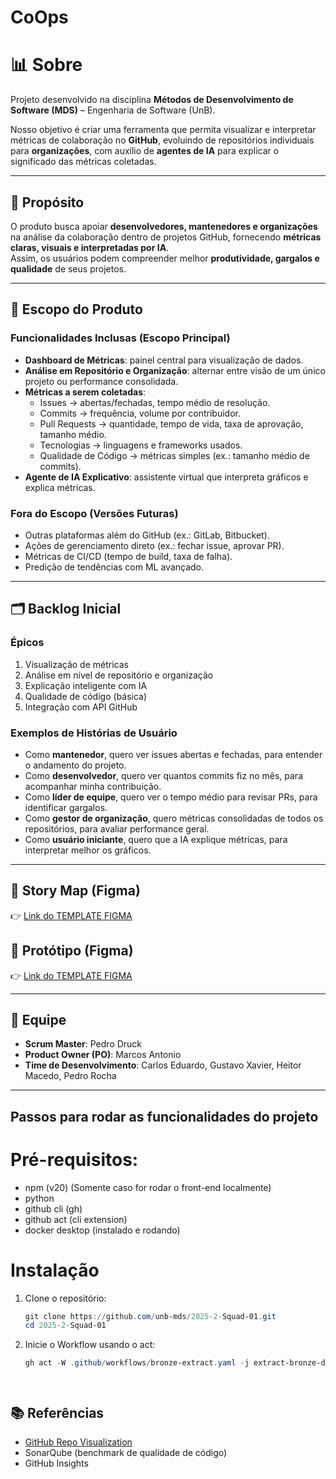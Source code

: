 # CoOps

# 📊 Sobre

Projeto desenvolvido na disciplina **Métodos de Desenvolvimento de Software (MDS)** – Engenharia de Software (UnB).

Nosso objetivo é criar uma ferramenta que permita visualizar e interpretar métricas de colaboração no **GitHub**, evoluindo de repositórios individuais para **organizações**, com auxílio de **agentes de IA** para explicar o significado das métricas coletadas.

---

## 🚀 Propósito
O produto busca apoiar **desenvolvedores, mantenedores e organizações** na análise da colaboração dentro de projetos GitHub, fornecendo **métricas claras, visuais e interpretadas por IA**.  
Assim, os usuários podem compreender melhor **produtividade, gargalos e qualidade** de seus projetos.

---

## 📌 Escopo do Produto

### Funcionalidades Inclusas (Escopo Principal)
- **Dashboard de Métricas**: painel central para visualização de dados.
- **Análise em Repositório e Organização**: alternar entre visão de um único projeto ou performance consolidada.
- **Métricas a serem coletadas**:
  - Issues → abertas/fechadas, tempo médio de resolução.
  - Commits → frequência, volume por contribuidor.
  - Pull Requests → quantidade, tempo de vida, taxa de aprovação, tamanho médio.
  - Tecnologias → linguagens e frameworks usados.
  - Qualidade de Código → métricas simples (ex.: tamanho médio de commits).
- **Agente de IA Explicativo**: assistente virtual que interpreta gráficos e explica métricas.

### Fora do Escopo (Versões Futuras)
- Outras plataformas além do GitHub (ex.: GitLab, Bitbucket).
- Ações de gerenciamento direto (ex.: fechar issue, aprovar PR).
- Métricas de CI/CD (tempo de build, taxa de falha).
- Predição de tendências com ML avançado.

---

## 🗂️ Backlog Inicial

### Épicos
1. Visualização de métricas
2. Análise em nível de repositório e organização
3. Explicação inteligente com IA
4. Qualidade de código (básica)
5. Integração com API GitHub

### Exemplos de Histórias de Usuário
- Como **mantenedor**, quero ver issues abertas e fechadas, para entender o andamento do projeto.
- Como **desenvolvedor**, quero ver quantos commits fiz no mês, para acompanhar minha contribuição.
- Como **líder de equipe**, quero ver o tempo médio para revisar PRs, para identificar gargalos.
- Como **gestor de organização**, quero métricas consolidadas de todos os repositórios, para avaliar performance geral.
- Como **usuário iniciante**, quero que a IA explique métricas, para interpretar melhor os gráficos.

---

## 🎨 Story Map (Figma)
👉 [Link do TEMPLATE FIGMA](https://www.figma.com/board/fuD1KRb6yGlJuFWPZSOWXx/Template-MDS?node-id=0-1&t=jP65B3v7rqapejoa-1)

## 🎨 Protótipo (Figma)
👉 [Link do TEMPLATE FIGMA](https://www.figma.com/proto/oCBp6kKarswmGbJAiIToyt/Prot%C3%B3tipo-Alta-Fidelidade?node-id=17-460&p=f&t=JcFBYqvzn89t0xPV-0&scaling=contain&content-scaling=fixed&page-id=0%3A1&starting-point-node-id=1%3A1080&show-proto-sidebar=1)

---

## 👥 Equipe
- **Scrum Master**: Pedro Druck
- **Product Owner (PO)**: Marcos Antonio
- **Time de Desenvolvimento**: Carlos Eduardo, Gustavo Xavier, Heitor Macedo, Pedro Rocha

---
## Passos para rodar as funcionalidades do projeto

# Pré-requisitos:
- npm (v20) (Somente caso for rodar o front-end localmente)
- python
- github cli (gh)
- github act (cli extension)
- docker desktop (instalado e rodando)
  
# Instalação
1. Clone o repositório:
   ```powershell
   git clone https://github.com/unb-mds/2025-2-Squad-01.git
   cd 2025-2-Squad-01

2. Inicie o Workflow usando o act:
   ```powershell
   gh act -W .github/workflows/bronze-extract.yaml -j extract-bronze-data --secret-file .secrets --bind

   
   

## 📚 Referências
- [GitHub Repo Visualization](https://githubnext.com/projects/repo-visualization/#explore-for-yourself)
- SonarQube (benchmark de qualidade de código)
- GitHub Insights

